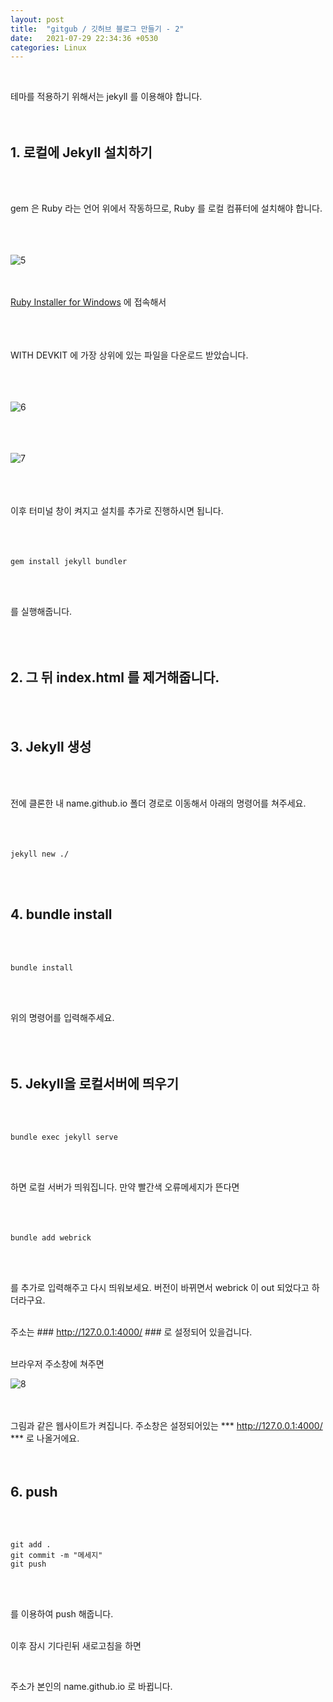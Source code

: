 ```yaml
---
layout: post
title:  "gitgub / 깃허브 블로그 만들기 - 2"
date:   2021-07-29 22:34:36 +0530
categories: Linux
---
```

<br>  
  

테마를 적용하기 위해서는 jekyll 를 이용해야 합니다.  
<br>
<br> 
    





## 1. 로컬에 Jekyll 설치하기  
<br>  
<br>    
      




gem 은 Ruby 라는 언어 위에서 작동하므로, Ruby 를 로컬 컴퓨터에 설치해야 합니다.  
  <br>  
<br> 
    
      



![5](https://user-images.githubusercontent.com/61610411/127499570-f2af72b7-c23d-41b4-8daa-99fe40d23bfa.PNG)
  <br>  
<br> 
    
      
        



[Ruby Installer for Windows](https://rubyinstaller.org/downloads/) 에 접속해서  
  <br>  
<br> 




WITH DEVKIT 에 가장 상위에 있는 파일을 다운로드 받았습니다.  
  <br>  
<br> 




![6](https://user-images.githubusercontent.com/61610411/127499630-b6b10c25-c8f6-412d-9637-2d8160ad2d06.PNG)  
  <br>  
<br> 




![7](https://user-images.githubusercontent.com/61610411/127499742-750dc23c-3b02-4620-af13-da5127800e73.PNG)  
  <br>  
<br> 




이후 터미널 창이 켜지고 설치를 추가로 진행하시면 됩니다.  
  <br>  
<br> 





```
gem install jekyll bundler
```
  <br>  
<br> 
    
      

를 실행해줍니다.  
  <br>  
<br> 



## 2. 그 뒤 index.html 를 제거해줍니다.  
  <br>  
<br> 
    
      




## 3. Jekyll 생성  
  <br>  
<br> 
    
      




전에 클론한 내 name.github.io 폴더 경로로 이동해서 아래의 명령어를 쳐주세요.  
<br>  
<br> 
    




```
jekyll new ./
```
<br>  
<br> 
  
    
      


## 4. bundle install  
<br>  
<br>   
    
      



```  
bundle install
```
<br>  
<br>   
    


위의 명령어를 입력해주세요.  
<br>  
<br>   



## 5. Jekyll을 로컬서버에 띄우기  
<br>  
<br>   
    




```
bundle exec jekyll serve
```
<br>  
<br>  
    
     
       


하면 로컬 서버가 띄워집니다. 만약 빨간색 오류메세지가 뜬다면  
 <br>  
<br>  
    




```
bundle add webrick
```
 <br>  
<br>  
    
      




를 추가로 입력해주고 다시 띄워보세요. 버전이 바뀌면서 webrick 이 out 되었다고 하더라구요.  
<br> 

주소는 ### http://127.0.0.1:4000/ ### 로 설정되어 있을겁니다.  

<br> 
브라우저 주소창에 쳐주면   

  
  <br>  
      

![8](https://user-images.githubusercontent.com/61610411/127501271-ad0a9442-8940-4185-a11c-db9e5e1a5c8b.PNG)
 <br>  
<br>  
    


그림과 같은 웹사이트가 켜집니다. 주소창은 설정되어있는 *** http://127.0.0.1:4000/ *** 로 나올거에요.
<br>  
<br>

## 6. push  

<br>  
<br>  




```
git add .
git commit -m "메세지"
git push
```
  
 <br>  
<br>    
      



를 이용하여 push 해줍니다.  
<br> 


이후 잠시 기다린뒤 새로고침을 하면  

<br> 

주소가 본인의 name.github.io 로 바뀝니다.  
<br> 
